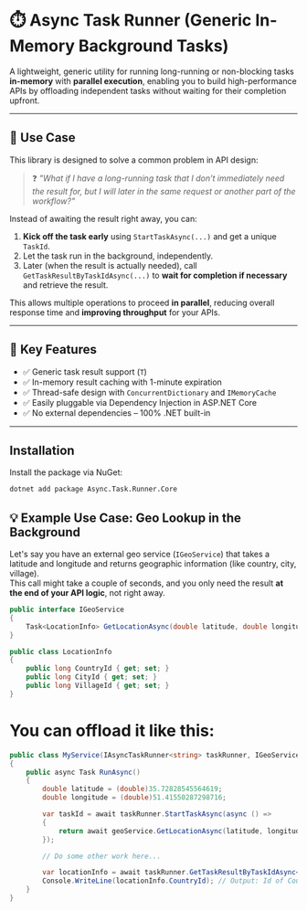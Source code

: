 # ⏱️ Async Task Runner (Generic In-Memory Background Tasks)

A lightweight, generic utility for running long-running or non-blocking tasks **in-memory** with **parallel execution**, enabling you to build high-performance APIs by offloading independent tasks without waiting for their completion upfront.

---

## 🚀 Use Case

This library is designed to solve a common problem in API design:

> ❓ *"What if I have a long-running task that I don’t immediately need the result for, but I will later in the same request or another part of the workflow?"*

Instead of awaiting the result right away, you can:

1. **Kick off the task early** using `StartTaskAsync(...)` and get a unique `TaskId`.
2. Let the task run in the background, independently.
3. Later (when the result is actually needed), call `GetTaskResultByTaskIdAsync(...)` to **wait for completion if necessary** and retrieve the result.

This allows multiple operations to proceed **in parallel**, reducing overall response time and **improving throughput** for your APIs.

---

## 🧠 Key Features

- ✅ Generic task result support (`T`)
- ✅ In-memory result caching with 1-minute expiration
- ✅ Thread-safe design with `ConcurrentDictionary` and `IMemoryCache`
- ✅ Easily pluggable via Dependency Injection in ASP.NET Core
- ✅ No external dependencies – 100% .NET built-in

---

## Installation
Install the package via NuGet:

```xml
dotnet add package Async.Task.Runner.Core
```


## 💡 Example Use Case: Geo Lookup in the Background

Let's say you have an external geo service (`IGeoService`) that takes a latitude and longitude and returns geographic information (like country, city, village).  
This call might take a couple of seconds, and you only need the result **at the end of your API logic**, not right away.


```csharp
public interface IGeoService
{
    Task<LocationInfo> GetLocationAsync(double latitude, double longitude);
}

public class LocationInfo
{
    public long CountryId { get; set; }
    public long CityId { get; set; }
    public long VillageId { get; set; }
}
```

# You can offload it like this:

```csharp
public class MyService(IAsyncTaskRunner<string> taskRunner, IGeoService geoService)
{
    public async Task RunAsync()
    {
        double latitude = (double)35.72828545564619;
        double longitude = (double)51.41550287298716;

        var taskId = await taskRunner.StartTaskAsync(async () =>
        {
            return await geoService.GetLocationAsync(latitude, longitude);
        });

        // Do some other work here...

        var locationInfo = await taskRunner.GetTaskResultByTaskIdAsync<LocationInfo>(taskId);
        Console.WriteLine(locationInfo.CountryId); // Output: Id of Country
    }
}
```